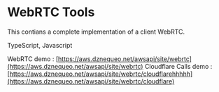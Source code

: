 # WebRTC Tools

This contians a complete implementation of a client WebRTC.

TypeScript, Javascript

WebRTC demo : [https://aws.dznequeo.net/awsapi/site/webrtc](https://aws.dznequeo.net/awsapi/site/webrtc)
Cloudflare Calls demo : [https://aws.dznequeo.net/awsapi/site/webrtc/cloudflarehhhhh](https://aws.dznequeo.net/awsapi/site/webrtc/cloudflare)
